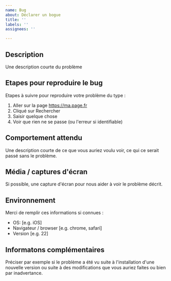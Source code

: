 ```yaml
---
name: Bug
about: Déclarer un bogue
title: ''
labels: ''
assignees: ''

---
```


## Description

Une description courte du problème


## Etapes pour reproduire le bug

Etapes à suivre pour reproduire votre problème du type : 

1. Aller sur la page https://ma.page.fr
2. Cliqué sur Rechercher
3. Saisir quelque chose
4. Voir que rien ne se passe (ou l'erreur si identifiable)

## Comportement attendu

Une description courte de ce que vous auriez voulu voir, ce qui ce serait passé sans le problème.

## Média / captures d'écran

Si possible, une capture d'écran pour nous aider à voir le problème décrit.

## Environnement

Merci de remplir ces informations si connues :
 - OS: [e.g. iOS]
 - Navigateur / browser [e.g. chrome, safari]
 - Version [e.g. 22]

## Informatons complémentaires

Préciser par exemple si le problème a été vu suite à l'installation d'une nouvelle version ou suite à des modifications que vous auriez faites ou bien par inadvertance.
